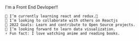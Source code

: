 I'm a Front End Devloper!!

  
    🌱 I’m currently learning react and redux.😬
    👯 I’m looking to collaborate with others on Reactjs
    🥅 2022 Goals: Learn and contribute to Open Source projects.
    🤔 I’m looking forward to learn data visualization.
    ⚡ Fun fact: I love watching anime and reading books.
